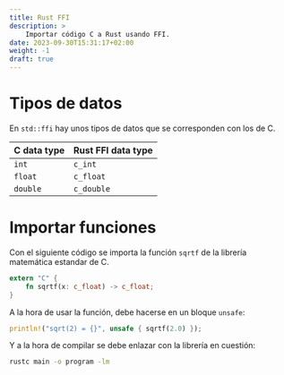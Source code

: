 ```yaml
---
title: Rust FFI
description: >
    Importar código C a Rust usando FFI.
date: 2023-09-30T15:31:17+02:00
weight: -1
draft: true
---
```


# Tipos de datos

En `std::ffi` hay unos tipos de datos que se corresponden con los de C.

| C data type   | Rust FFI data type   |
| ------------- | -------------------- |
| `int`         | `c_int`              |
| `float`       | `c_float`            |
| `double`      | `c_double`           |
<!-- TODO: ver el resto -->

# Importar funciones

Con el siguiente código se importa la función `sqrtf` de la librería matemática
estandar de C.

```rs
extern "C" {
    fn sqrtf(x: c_float) -> c_float;
}
```

A la hora de usar la función, debe hacerse en un bloque `unsafe`:

```rs
println!("sqrt(2) = {}", unsafe { sqrtf(2.0) });
```

Y a la hora de compilar se debe enlazar con la librería en cuestión:

```sh
rustc main -o program -lm
```

<!-- TODO: usar esto en cargo -->
